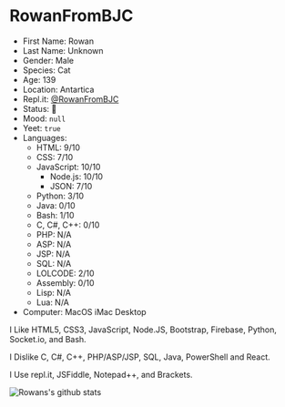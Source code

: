 # RowanFromBJC
* First Name: Rowan
* Last Name: Unknown
* Gender: Male
* Species: Cat
* Age: 139
* Location: Antartica
* Repl.it: [@RowanFromBJC](https://repl.it/@RowanFromBJC)
* Status: :taco:
* Mood: `null`
* Yeet: `true`
* Languages:
  - HTML: 9/10
  - CSS: 7/10
  - JavaScript: 10/10
    - Node.js: 10/10
    - JSON: 7/10
  - Python: 3/10
  - Java: 0/10
  - Bash: 1/10
  - C, C#, C++: 0/10
  - PHP: N/A
  - ASP: N/A
  - JSP: N/A
  - SQL: N/A
  - LOLCODE: 2/10
  - Assembly: 0/10
  - Lisp: N/A
  - Lua: N/A
* Computer: MacOS iMac Desktop
  
I Like HTML5, CSS3, JavaScript, Node.JS, Bootstrap, Firebase, Python, Socket.io, and Bash.

I Dislike C, C#, C++, PHP/ASP/JSP, SQL, Java, PowerShell and React.

I Use repl.it, JSFiddle, Notepad++, and Brackets.

![Rowans's github stats](https://github-readme-stats.vercel.app/api?username=RowanFromBJC&theme=react&show_icons=true)
